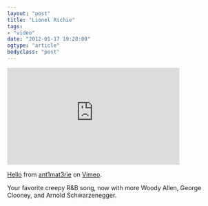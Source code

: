 ```yaml
---
layout: "post"
title: "Lionel Richie"
tags: 
- "video"
date: "2012-01-17 19:28:00"
ogtype: "article"
bodyclass: "post"
---
```


<iframe allowfullscreen="" frameborder="0" height="225" mozallowfullscreen="" src="http://player.vimeo.com/video/35055590?title=0&byline=0&portrait=0" webkitallowfullscreen="" width="400"></iframe>

[Hello](http://vimeo.com/35055590) from [ant1mat3rie](http://vimeo.com/ant1mat3rie) on [Vimeo](http://vimeo.com).

Your favorite creepy R&B song, now with more Woody Allen, George Clooney, and Arnold Schwarzenegger.